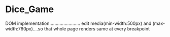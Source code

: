 # Dice_Game
DOM implementation........................ edit  media(min-width:500px) and (max-width:760px)....so that whole page renders same at every breakpoint
